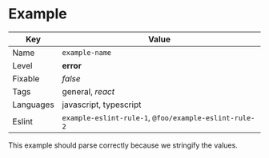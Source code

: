 # Example

| Key       | Value                                                 |
| --------- | ----------------------------------------------------- |
| Name      | `example-name`                                        |
| Level     | **error**                                             |
| Fixable   | _false_                                               |
| Tags      | general, _react_                                      |
| Languages | javascript, typescript                                |
| Eslint    | `example-eslint-rule-1`, `@foo/example-eslint-rule-2` |

This example should parse correctly because we stringify the values.
